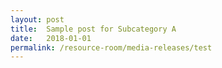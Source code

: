 ```yaml
---
layout: post
title:  Sample post for Subcategory A
date:   2018-01-01
permalink: /resource-room/media-releases/test
---
```

